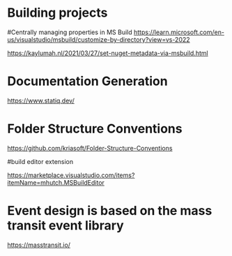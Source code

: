 ﻿# Building projects
#Centrally managing properties in MS Build
https://learn.microsoft.com/en-us/visualstudio/msbuild/customize-by-directory?view=vs-2022

https://kaylumah.nl/2021/03/27/set-nuget-metadata-via-msbuild.html


# Documentation Generation
https://www.statiq.dev/

# Folder Structure Conventions

https://github.com/kriasoft/Folder-Structure-Conventions

#build editor extension

https://marketplace.visualstudio.com/items?itemName=mhutch.MSBuildEditor

# Event design is based on the mass transit event library

https://masstransit.io/

